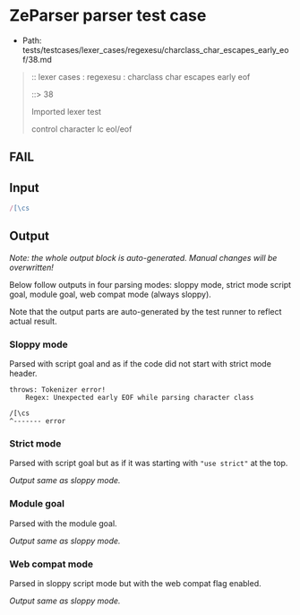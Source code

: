 # ZeParser parser test case

- Path: tests/testcases/lexer_cases/regexesu/charclass_char_escapes_early_eof/38.md

> :: lexer cases : regexesu : charclass char escapes early eof
>
> ::> 38
>
> Imported lexer test
>
> control character lc eol/eof

## FAIL

## Input

`````js
/[\cs
`````

## Output

_Note: the whole output block is auto-generated. Manual changes will be overwritten!_

Below follow outputs in four parsing modes: sloppy mode, strict mode script goal, module goal, web compat mode (always sloppy).

Note that the output parts are auto-generated by the test runner to reflect actual result.

### Sloppy mode

Parsed with script goal and as if the code did not start with strict mode header.

`````
throws: Tokenizer error!
    Regex: Unexpected early EOF while parsing character class

/[\cs
^------- error
`````

### Strict mode

Parsed with script goal but as if it was starting with `"use strict"` at the top.

_Output same as sloppy mode._

### Module goal

Parsed with the module goal.

_Output same as sloppy mode._

### Web compat mode

Parsed in sloppy script mode but with the web compat flag enabled.

_Output same as sloppy mode._
